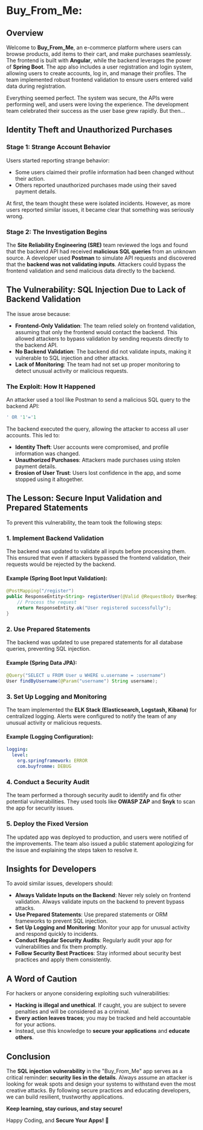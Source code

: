 # Buy_From_Me:

## Overview
Welcome to **Buy_From_Me**, an e-commerce platform where users can browse products, add items to their cart, and make purchases seamlessly. The frontend is built with **Angular**, while the backend leverages the power of **Spring Boot**. The app also includes a user registration and login system, allowing users to create accounts, log in, and manage their profiles. The team implemented robust frontend validation to ensure users entered valid data during registration.

Everything seemed perfect. The system was secure, the APIs were performing well, and users were loving the experience. The development team celebrated their success as the user base grew rapidly. But then...

## Identity Theft and Unauthorized Purchases

### Stage 1: Strange Account Behavior
Users started reporting strange behavior:
- Some users claimed their profile information had been changed without their action.
- Others reported unauthorized purchases made using their saved payment details.

At first, the team thought these were isolated incidents. However, as more users reported similar issues, it became clear that something was seriously wrong.

### Stage 2: The Investigation Begins
The **Site Reliability Engineering (SRE)** team reviewed the logs and found that the backend API had received **malicious SQL queries** from an unknown source. A developer used **Postman** to simulate API requests and discovered that the **backend was not validating inputs**. Attackers could bypass the frontend validation and send malicious data directly to the backend.

## The Vulnerability: SQL Injection Due to Lack of Backend Validation
The issue arose because:
- **Frontend-Only Validation**: The team relied solely on frontend validation, assuming that only the frontend would contact the backend. This allowed attackers to bypass validation by sending requests directly to the backend API.
- **No Backend Validation**: The backend did not validate inputs, making it vulnerable to SQL injection and other attacks.
- **Lack of Monitoring**: The team had not set up proper monitoring to detect unusual activity or malicious requests.

### The Exploit: How It Happened
An attacker used a tool like Postman to send a malicious SQL query to the backend API:

```sql
' OR '1'='1
```

The backend executed the query, allowing the attacker to access all user accounts. This led to:
- **Identity Theft**: User accounts were compromised, and profile information was changed.
- **Unauthorized Purchases**: Attackers made purchases using stolen payment details.
- **Erosion of User Trust**: Users lost confidence in the app, and some stopped using it altogether.

## The Lesson: Secure Input Validation and Prepared Statements
To prevent this vulnerability, the team took the following steps:

### 1. Implement Backend Validation
The backend was updated to validate all inputs before processing them. This ensured that even if attackers bypassed the frontend validation, their requests would be rejected by the backend.

#### Example (Spring Boot Input Validation):
```java
@PostMapping("/register")
public ResponseEntity<String> registerUser(@Valid @RequestBody UserRegistrationRequest request) {
    // Process the request
    return ResponseEntity.ok("User registered successfully");
}
```

### 2. Use Prepared Statements
The backend was updated to use prepared statements for all database queries, preventing SQL injection.

#### Example (Spring Data JPA):
```java
@Query("SELECT u FROM User u WHERE u.username = :username")
User findByUsername(@Param("username") String username);
```

### 3. Set Up Logging and Monitoring
The team implemented the **ELK Stack (Elasticsearch, Logstash, Kibana)** for centralized logging. Alerts were configured to notify the team of any unusual activity or malicious requests.

#### Example (Logging Configuration):
```yaml
logging:
  level:
    org.springframework: ERROR
    com.buyfromme: DEBUG
```

### 4. Conduct a Security Audit
The team performed a thorough security audit to identify and fix other potential vulnerabilities. They used tools like **OWASP ZAP** and **Snyk** to scan the app for security issues.

### 5. Deploy the Fixed Version
The updated app was deployed to production, and users were notified of the improvements. The team also issued a public statement apologizing for the issue and explaining the steps taken to resolve it.

## Insights for Developers
To avoid similar issues, developers should:
- **Always Validate Inputs on the Backend**: Never rely solely on frontend validation. Always validate inputs on the backend to prevent bypass attacks.
- **Use Prepared Statements**: Use prepared statements or ORM frameworks to prevent SQL injection.
- **Set Up Logging and Monitoring**: Monitor your app for unusual activity and respond quickly to incidents.
- **Conduct Regular Security Audits**: Regularly audit your app for vulnerabilities and fix them promptly.
- **Follow Security Best Practices**: Stay informed about security best practices and apply them consistently.

## A Word of Caution
For hackers or anyone considering exploiting such vulnerabilities:
- **Hacking is illegal and unethical**. If caught, you are subject to severe penalties and will be considered as a criminal.
- **Every action leaves traces**; you may be tracked and held accountable for your actions.
- Instead, use this knowledge to **secure your applications** and **educate others**.

## Conclusion
The **SQL injection vulnerability** in the "Buy_From_Me" app serves as a critical reminder: **security lies in the details**. Always assume an attacker is looking for weak spots and design your systems to withstand even the most creative attacks. By following secure practices and educating developers, we can build resilient, trustworthy applications.

**Keep learning, stay curious, and stay secure!**

Happy Coding, and **Secure Your Apps!** 🚀

